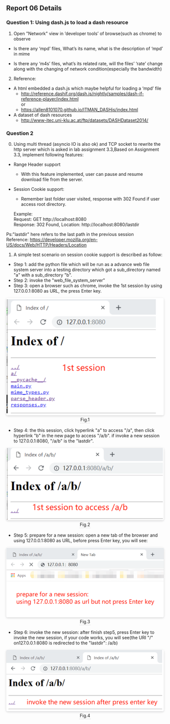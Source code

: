 <!--
 * @Github: https://github.com/Certseeds/CS305_2019F_Remake
 * @Organization: SUSTech
 * @Author: nanoseeds
 * @Date: 2020-06-25 18:21:49
 * @LastEditors: nanoseeds
 * @LastEditTime: 2020-08-08 22:43:44
 * @License: CC-BY-NC-SA_V4_0 or any later version 
 -->
## Report 06 Details

### Question 1: Using dash.js to load a dash resource  
1.  Open "Network" view in ’developer tools’ of browse(such as chrome) to observe

  +  Is there any ‘mpd’ files, What’s its name, what is the description of ‘mpd’ in mime 

  + Is there any ‘m4s’ files, what’s its related rate, will the files’ ‘rate’ change along with the changing of network condition(especially the bandwidth)

2. Reference:
  + A html embedded a dash.js which maybe helpful for loading a ‘mpd’ file
    + http://reference.dashif.org/dash.js/nightly/samples/dash-if-reference-player/index.html  
    or
    + https://allen8101070.github.io/ITMAN_DASHjs/index.html
  + A dataset of dash resources
    + http://www-itec.uni-klu.ac.at/ftp/datasets/DASHDataset2014/

### Question 2
0. Using multi thread (asyncio IO is also ok) and TCP socket to rewrite the http server which is asked in lab assignment 3.3,Based on Assignment 3.3, implement following features:
  + Range Header support
    + With this feature implemented, user can pause and resume download file from the server.
  + Session Cookie support:
    + Remember last folder user visited, response with 302 Found if user access root directory.
    
    Example:  
    Request: GET http://localhost:8080  
    Response: 302 Found, Location: http://localhost:8080/lastdir  

Ps:"lastdir" here refers to the last path in the previous session  
Reference: https://developer.mozilla.org/en-US/docs/Web/HTTP/Headers/Location  

1. A simple test scenario on session cookie support is described as follow:
  + Step 1: add the python file which will be run as a advance web file system server into a testing directory which got a sub_directory named "a" with a sub_directory "b".
  + Step 2: invoke the "web_file_system_server"
  + Step 3: open a browser such as chrome, invoke the 1st session by using 127.0.0.1:8080 as URL, the press Enter key. 

<div>
  <img src="./pictures/lab06_00_01.png"><br />
  <div>Fig.1</div>
</div>

  + Step 4: the this session, click hyperlink "a" to access "/a", then click hyperlink "b" in the new page to access "/a/b". if invoke a new session to 127.0.0.1:8080, "/a/b" is the "lastdir".

<div>
  <img src="./pictures/lab06_00_02.png"><br />
  <div>Fig.2</div>
</div>

  + Step 5: prepare for a new session: open a new tab of the browser and using 127.0.0.1:8080 as URL, before press Enter key, you will see:

<div>
  <img src="./pictures/lab06_00_03.png"><br />
  <div>Fig.3</div>
</div>
  
  + Step 6: invoke the new session: after finish step5, press Enter key to invoke the new session, if your code works, you will see(the URI "/" on127.0.0.1:8080 is redirected to the "lastdir": /a/b)

<div>
  <img src="./pictures/lab06_00_04.png"><br />
  <div>Fig.4</div>
</div>

<style type="text/css">
div{
  text-align: center;
}
div>div {
  text-align: center;
  border-bottom: 1px solid #d9d9d9;
  display: inline-block;
  padding: 2px;
}
div>img{
  border-radius: 0.3125em;
  box-shadow: 0 2px 4px 0 rgba(34,36,38,.12),0 2px 10px 0 rgba(34,36,38,.08);
}
</style>